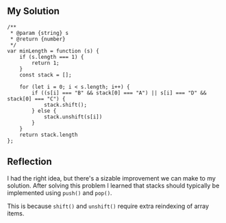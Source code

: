 ## My Solution

```
/**
 * @param {string} s
 * @return {number}
 */
var minLength = function (s) {
    if (s.length === 1) {
        return 1;
    }
    const stack = [];

    for (let i = 0; i < s.length; i++) {
        if ((s[i] === "B" && stack[0] === "A") || s[i] === "D" && stack[0] === "C") {
            stack.shift();
        } else {
            stack.unshift(s[i])
        }
    }
    return stack.length
};
```

## Reflection

I had the right idea, but there's a sizable improvement we can make to my solution. After solving this problem I learned that stacks should typically be implemented using `push()` and `pop()`.

This is because `shift()` and `unshift()` require extra reindexing of array items.
